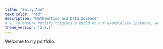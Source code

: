 ```yaml
---
title: "Emily Ahn"
text_color: "red"
description: "Mathematics and Data Science"
# 1. To ensure Netlify triggers a build on our exampleSite instance, we need to change a file in the exampleSite directory.
theme_version: '2.8.2'
---
```

Welcome to my portfolio.
